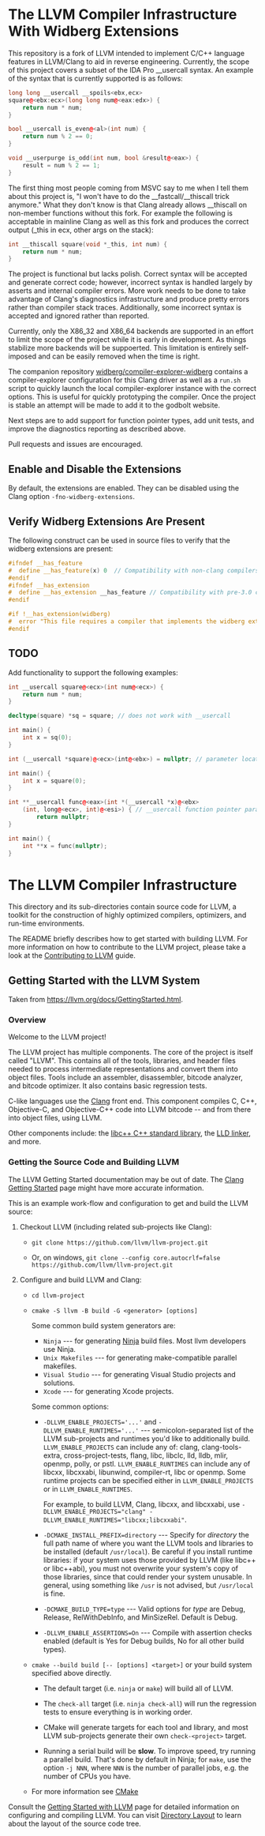 # The LLVM Compiler Infrastructure With Widberg Extensions

This repository is a fork of LLVM intended to implement C/C++ language
features in LLVM/Clang to aid in reverse engineering. Currently, the
scope of this project covers a subset of the IDA Pro __usercall
syntax. An example of the syntax that is currently supported is as follows:

```cpp
long long __usercall __spoils<ebx,ecx>
square@<ebx:ecx>(long long num@<eax:edx>) {
    return num * num;
}

bool __usercall is_even@<al>(int num) {
    return num % 2 == 0;
}

void __userpurge is_odd(int num, bool &result@<eax>) {
    result = num % 2 == 1;
}
```

The first thing most people coming from MSVC say to me when I tell them
about this project is, "I won't have to do the __fastcall/__thiscall trick
anymore." What they don't know is that Clang already allows __thiscall on
non-member functions without this fork. For example the following is
acceptable in mainline Clang as well as this fork and produces the correct
output (_this in ecx, other args on the stack):

```cpp
int __thiscall square(void *_this, int num) {
    return num * num;
}
```

The project is functional but lacks polish. Correct syntax will be accepted
and generate correct code; however, incorrect syntax is handled largely by
asserts and internal compiler errors. More work needs to be done to take
advantage of Clang's diagnostics infrastructure and produce pretty errors
rather than compiler stack traces. Additionally, some incorrect syntax is
accepted and ignored rather than reported.

Currently, only the X86_32 and X86_64 backends are supported in an
effort to limit the scope of the project while it is early in development.
As things stabilize more backends will be suppoerted. This limitation is
entirely self-imposed and can be easily removed when the time is right.

The companion repository [widberg/compiler-explorer-widberg](
https://github.com/widberg/compiler-explorer-widberg) contains a
compiler-explorer configuration for this Clang driver as well as a
`run.sh` script to quickly launch the local compiler-explorer instance
with the correct options. This is useful for quickly prototyping the
compiler. Once the project is stable an attempt will be made to add it
to the godbolt website.

Next steps are to add support for function pointer types, add unit tests,
and improve the diagnostics reporting as described above.

Pull requests and issues are encouraged.

## Enable and Disable the Extensions

By default, the extensions are enabled. They can be disabled using the
Clang option `-fno-widberg-extensions`.

## Verify Widberg Extensions Are Present

The following construct can be used in source files to verify that the
widberg extensions are present:

```cpp
#ifndef __has_feature
#  define __has_feature(x) 0  // Compatibility with non-clang compilers.
#endif
#ifndef __has_extension
#  define __has_extension __has_feature // Compatibility with pre-3.0 compilers.
#endif

#if !__has_extension(widberg)
#  error "This file requires a compiler that implements the widberg extensions."
#endif
```

## TODO

Add functionality to support the following examples:

```cpp
int __usercall square@<ecx>(int num@<ecx>) {
    return num * num;
}

decltype(square) *sq = square; // does not work with __usercall

int main() {
    int x = sq(0);
}
```

```cpp
int (__usercall *square)@<ecx>(int@<ebx>) = nullptr; // parameter locations not honored on function pointers

int main() {
    int x = square(0);
}
```

```cpp
int **__usercall func@<eax>(int *(__usercall *x)@<ebx>
    (int, long@<ecx>, int)@<esi>) { // __usercall function pointer parameters not parsed correctly
        return nullptr;
}

int main() {
    int **x = func(nullptr);
}
```

# The LLVM Compiler Infrastructure

This directory and its sub-directories contain source code for LLVM,
a toolkit for the construction of highly optimized compilers,
optimizers, and run-time environments.

The README briefly describes how to get started with building LLVM.
For more information on how to contribute to the LLVM project, please
take a look at the
[Contributing to LLVM](https://llvm.org/docs/Contributing.html) guide.

## Getting Started with the LLVM System

Taken from https://llvm.org/docs/GettingStarted.html.

### Overview

Welcome to the LLVM project!

The LLVM project has multiple components. The core of the project is
itself called "LLVM". This contains all of the tools, libraries, and header
files needed to process intermediate representations and convert them into
object files.  Tools include an assembler, disassembler, bitcode analyzer, and
bitcode optimizer.  It also contains basic regression tests.

C-like languages use the [Clang](http://clang.llvm.org/) front end.  This
component compiles C, C++, Objective-C, and Objective-C++ code into LLVM bitcode
-- and from there into object files, using LLVM.

Other components include:
the [libc++ C++ standard library](https://libcxx.llvm.org),
the [LLD linker](https://lld.llvm.org), and more.

### Getting the Source Code and Building LLVM

The LLVM Getting Started documentation may be out of date.  The [Clang
Getting Started](http://clang.llvm.org/get_started.html) page might have more
accurate information.

This is an example work-flow and configuration to get and build the LLVM source:

1. Checkout LLVM (including related sub-projects like Clang):

     * ``git clone https://github.com/llvm/llvm-project.git``

     * Or, on windows, ``git clone --config core.autocrlf=false
    https://github.com/llvm/llvm-project.git``

2. Configure and build LLVM and Clang:

     * ``cd llvm-project``

     * ``cmake -S llvm -B build -G <generator> [options]``

        Some common build system generators are:

        * ``Ninja`` --- for generating [Ninja](https://ninja-build.org)
          build files. Most llvm developers use Ninja.
        * ``Unix Makefiles`` --- for generating make-compatible parallel makefiles.
        * ``Visual Studio`` --- for generating Visual Studio projects and
          solutions.
        * ``Xcode`` --- for generating Xcode projects.

        Some common options:

        * ``-DLLVM_ENABLE_PROJECTS='...'`` and ``-DLLVM_ENABLE_RUNTIMES='...'`` ---
          semicolon-separated list of the LLVM sub-projects and runtimes you'd like to
          additionally build. ``LLVM_ENABLE_PROJECTS`` can include any of: clang,
          clang-tools-extra, cross-project-tests, flang, libc, libclc, lld, lldb,
          mlir, openmp, polly, or pstl. ``LLVM_ENABLE_RUNTIMES`` can include any of
          libcxx, libcxxabi, libunwind, compiler-rt, libc or openmp. Some runtime
          projects can be specified either in ``LLVM_ENABLE_PROJECTS`` or in
          ``LLVM_ENABLE_RUNTIMES``.

          For example, to build LLVM, Clang, libcxx, and libcxxabi, use
          ``-DLLVM_ENABLE_PROJECTS="clang" -DLLVM_ENABLE_RUNTIMES="libcxx;libcxxabi"``.

        * ``-DCMAKE_INSTALL_PREFIX=directory`` --- Specify for *directory* the full
          path name of where you want the LLVM tools and libraries to be installed
          (default ``/usr/local``). Be careful if you install runtime libraries: if
          your system uses those provided by LLVM (like libc++ or libc++abi), you
          must not overwrite your system's copy of those libraries, since that
          could render your system unusable. In general, using something like
          ``/usr`` is not advised, but ``/usr/local`` is fine.

        * ``-DCMAKE_BUILD_TYPE=type`` --- Valid options for *type* are Debug,
          Release, RelWithDebInfo, and MinSizeRel. Default is Debug.

        * ``-DLLVM_ENABLE_ASSERTIONS=On`` --- Compile with assertion checks enabled
          (default is Yes for Debug builds, No for all other build types).

      * ``cmake --build build [-- [options] <target>]`` or your build system specified above
        directly.

        * The default target (i.e. ``ninja`` or ``make``) will build all of LLVM.

        * The ``check-all`` target (i.e. ``ninja check-all``) will run the
          regression tests to ensure everything is in working order.

        * CMake will generate targets for each tool and library, and most
          LLVM sub-projects generate their own ``check-<project>`` target.

        * Running a serial build will be **slow**.  To improve speed, try running a
          parallel build.  That's done by default in Ninja; for ``make``, use the option
          ``-j NNN``, where ``NNN`` is the number of parallel jobs, e.g. the number of
          CPUs you have.

      * For more information see [CMake](https://llvm.org/docs/CMake.html)

Consult the
[Getting Started with LLVM](https://llvm.org/docs/GettingStarted.html#getting-started-with-llvm)
page for detailed information on configuring and compiling LLVM. You can visit
[Directory Layout](https://llvm.org/docs/GettingStarted.html#directory-layout)
to learn about the layout of the source code tree.
